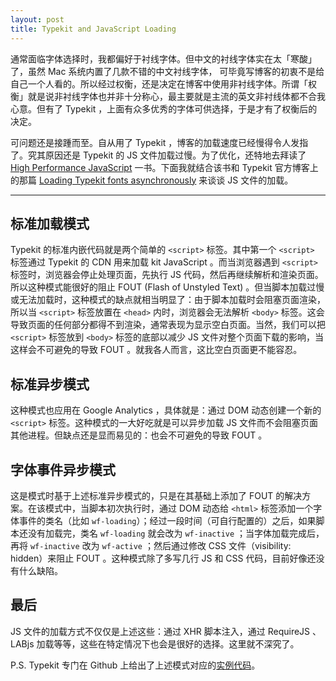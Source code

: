 ```yaml
---
layout: post
title: Typekit and JavaScript Loading
---
```


通常面临字体选择时，我都偏好于衬线字体。但中文的衬线字体实在太「寒酸」了，虽然 Mac 系统内置了几款不错的中文衬线字体， 可毕竟写博客的初衷不是给自己一个人看的。所以经过权衡，还是决定在博客中使用非衬线字体。所谓「权衡」就是说非衬线字体也并非十分称心，最主要就是主流的英文非衬线体都不合我心意。但有了 Typekit ，上面有众多优秀的字体可供选择，于是才有了权衡后的决定。

可问题还是接踵而至。自从用了 Typekit ，博客的加载速度已经慢得令人发指了。究其原因还是 Typekit 的 JS 文件加载过慢。为了优化，还特地去拜读了 [High Performance JavaScript](http://book.douban.com/subject/4183808/) 一书。下面我就结合该书和 Typekit 官方博客上的那篇 [Loading Typekit fonts asynchronously](http://blog.typekit.com/2011/05/25/loading-typekit-fonts-asynchronously/) 来谈谈 JS 文件的加载。

---

## 标准加载模式
Typekit 的标准内嵌代码就是两个简单的 `<script>` 标签。其中第一个 `<script>` 标签通过 Typekit 的 CDN 用来加载 kit JavaScript 。而当浏览器遇到 `<script>` 标签时，浏览器会停止处理页面，先执行 JS 代码，然后再继续解析和渲染页面。所以这种模式能很好的阻止 FOUT (Flash of Unstyled Text) 。但当脚本加载过慢或无法加载时，这种模式的缺点就相当明显了：由于脚本加载时会阻塞页面渲染，所以当 `<script>` 标签放置在 `<head>` 内时，浏览器会无法解析 `<body>` 标签。这会导致页面的任何部分都得不到渲染，通常表现为显示空白页面。当然，我们可以把 `<script>` 标签放到 `<body>` 标签的底部以减少 JS 文件对整个页面下载的影响，当这样会不可避免的导致 FOUT 。就我各人而言，这比空白页面更不能容忍。

## 标准异步模式
这种模式也应用在 Google Analytics ，具体就是：通过 DOM 动态创建一个新的 `<script>` 标签。这种模式的一大好吃就是可以异步加载 JS 文件而不会阻塞页面其他进程。但缺点还是显而易见的：也会不可避免的导致 FOUT 。

## 字体事件异步模式
这是模式时基于上述标准异步模式的，只是在其基础上添加了 FOUT 的解决方案。在该模式中，当脚本初次执行时，通过 DOM 动态给 `<html>` 标签添加一个字体事件的类名（比如 `wf-loading`）；经过一段时间（可自行配置的）之后，如果脚本还没有加载完，类名 `wf-loading` 就会改为 `wf-inactive` ；当字体加载完成后，再将 `wf-inactive` 改为 `wf-active` ；然后通过修改 CSS 文件（visibility: hidden）来阻止 FOUT 。这种模式除了多写几行 JS 和 CSS 代码，目前好像还没有什么缺陷。

## 最后
JS 文件的加载方式不仅仅是上述这些：通过 XHR 脚本注入，通过 RequireJS 、LABjs 加载等等，这些在特定情况下也会是很好的选择。这里就不深究了。

P.S. Typekit 专门在 Github 上给出了上述模式对应的[实例代码](https://github.com/typekit/typekit-async-patterns)。